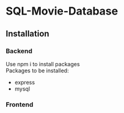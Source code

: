 # SQL-Movie-Database

## Installation
### Backend
<p>Use npm i to install packages<br>
Packages to be installed:</p>
<ul>
    <li>express</li>
    <li>mysql</li>
</ul>

### Frontend
